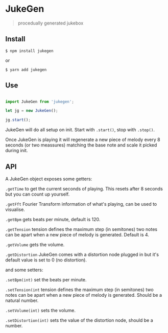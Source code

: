 # JukeGen

> procedually generated jukebox


## Install

`$ npm install jukegen`

or

`$ yarn add jukegen`

## Use


```js

import JukeGen from 'jukegen';

let jg = new JukeGen();

jg.start();

```

JukeGen will do all setup on init. Start with `.start()`, stop with `.stop()`.

Once JukeGen is playing it will regenerate a new piece of melody every 8 seconds (or two meassures) matching the base note and scale it picked during init.


## API

A JukeGen object exposes some getters:

`.getTime` to get the current seconds of playing. This resets after 8 seconds but you can count up yourself.

`.getFft` Fourier Transform information of what's playing, can be used to visualise.

`.getBpm` gets beats per minute, default is 120.

`.getTension` tension defines the maximum step (in semitones) two notes can be apart when a new piece of melody is generated. Default is 4.

`.getVolume` gets the volume.

`.getDistortion` JukeGen comes with a distortion node plugged in but it's default value is set to 0 (no distortion).

and some setters:

`.setBpm(int)` set the beats per minute.

`.setTension(int` tension defines the maximum step (in semitones) two notes can be apart when a new piece of melody is generated. Should be a natural number.

`.setVolume(int)` sets the volume.

`.setDistortion(int)` sets the value of the distortion node, should be a number.
